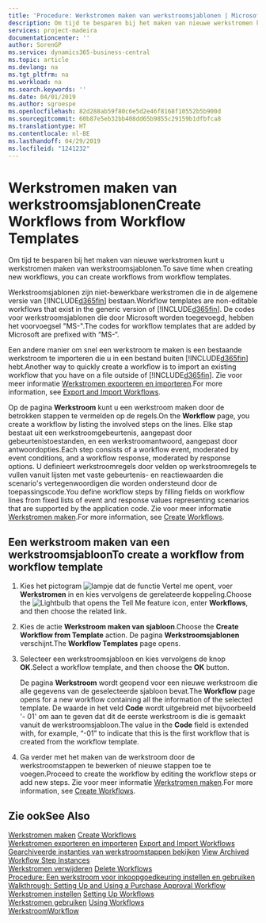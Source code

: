```yaml
---
title: 'Procedure: Werkstromen maken van werkstroomsjablonen | Microsoft Docs'
description: Om tijd te besparen bij het maken van nieuwe werkstromen kunt u werkstromen maken van werkstroomsjablonen.
services: project-madeira
documentationcenter: ''
author: SorenGP
ms.service: dynamics365-business-central
ms.topic: article
ms.devlang: na
ms.tgt_pltfrm: na
ms.workload: na
ms.search.keywords: ''
ms.date: 04/01/2019
ms.author: sgroespe
ms.openlocfilehash: 82d288ab59f80c6e5d2e46f8168f10552b5b900d
ms.sourcegitcommit: 60b87e5eb32bb408dd65b9855c29159b1dfbfca8
ms.translationtype: HT
ms.contentlocale: nl-BE
ms.lasthandoff: 04/29/2019
ms.locfileid: "1241232"
---
```

# <a name="create-workflows-from-workflow-templates"></a><span data-ttu-id="87dfb-103">Werkstromen maken van werkstroomsjablonen</span><span class="sxs-lookup"><span data-stu-id="87dfb-103">Create Workflows from Workflow Templates</span></span>
<span data-ttu-id="87dfb-104">Om tijd te besparen bij het maken van nieuwe werkstromen kunt u werkstromen maken van werkstroomsjablonen.</span><span class="sxs-lookup"><span data-stu-id="87dfb-104">To save time when creating new workflows, you can create workflows from workflow templates.</span></span>  

 <span data-ttu-id="87dfb-105">Werkstroomsjablonen zijn niet-bewerkbare werkstromen die in de algemene versie van [!INCLUDE[d365fin](includes/d365fin_md.md)] bestaan.</span><span class="sxs-lookup"><span data-stu-id="87dfb-105">Workflow templates are non-editable workflows that exist in the generic version of [!INCLUDE[d365fin](includes/d365fin_md.md)].</span></span> <span data-ttu-id="87dfb-106">De codes voor werkstroomsjablonen die door Microsoft worden toegevoegd, hebben het voorvoegsel "MS-".</span><span class="sxs-lookup"><span data-stu-id="87dfb-106">The codes for workflow templates that are added by Microsoft are prefixed with “MS-“.</span></span>  

 <span data-ttu-id="87dfb-107">Een andere manier om snel een werkstroom te maken is een bestaande werkstroom te importeren die u in een bestand buiten [!INCLUDE[d365fin](includes/d365fin_md.md)] hebt.</span><span class="sxs-lookup"><span data-stu-id="87dfb-107">Another way to quickly create a workflow is to import an existing workflow that you have on a file outside of [!INCLUDE[d365fin](includes/d365fin_md.md)].</span></span> <span data-ttu-id="87dfb-108">Zie voor meer informatie [Werkstromen exporteren en importeren](across-how-to-export-and-import-workflows.md).</span><span class="sxs-lookup"><span data-stu-id="87dfb-108">For more information, see [Export and Import Workflows](across-how-to-export-and-import-workflows.md).</span></span>  

<span data-ttu-id="87dfb-109">Op de pagina **Werkstroom** kunt u een werkstroom maken door de betrokken stappen te vermelden op de regels.</span><span class="sxs-lookup"><span data-stu-id="87dfb-109">On the **Workflow** page, you create a workflow by listing the involved steps on the lines.</span></span> <span data-ttu-id="87dfb-110">Elke stap bestaat uit een werkstroomgebeurtenis, aangepast door gebeurtenistoestanden, en een werkstroomantwoord, aangepast door antwoordopties.</span><span class="sxs-lookup"><span data-stu-id="87dfb-110">Each step consists of a workflow event, moderated by event conditions, and a workflow response, moderated by response options.</span></span> <span data-ttu-id="87dfb-111">U definieert werkstroomregels door velden op werkstroomregels te vullen vanuit lijsten met vaste gebeurtenis- en reactiewaarden die scenario's vertegenwoordigen die worden ondersteund door de toepassingscode.</span><span class="sxs-lookup"><span data-stu-id="87dfb-111">You define workflow steps by filling fields on workflow lines from fixed lists of event and response values representing scenarios that are supported by the application code.</span></span> <span data-ttu-id="87dfb-112">Zie voor meer informatie [Werkstromen maken](across-how-to-create-workflows.md).</span><span class="sxs-lookup"><span data-stu-id="87dfb-112">For more information, see [Create Workflows](across-how-to-create-workflows.md).</span></span>  

## <a name="to-create-a-workflow-from-workflow-template"></a><span data-ttu-id="87dfb-113">Een werkstroom maken van een werkstroomsjabloon</span><span class="sxs-lookup"><span data-stu-id="87dfb-113">To create a workflow from workflow template</span></span>  
1.  <span data-ttu-id="87dfb-114">Kies het pictogram ![lampje dat de functie Vertel me opent](media/ui-search/search_small.png "Vertel me wat u wilt doen"), voer **Werkstromen** in en kies vervolgens de gerelateerde koppeling.</span><span class="sxs-lookup"><span data-stu-id="87dfb-114">Choose the ![Lightbulb that opens the Tell Me feature](media/ui-search/search_small.png "Tell me what you want to do") icon, enter **Workflows**, and then choose the related link.</span></span>  
2.  <span data-ttu-id="87dfb-115">Kies de actie **Werkstroom maken van sjabloon**.</span><span class="sxs-lookup"><span data-stu-id="87dfb-115">Choose the **Create Workflow from Template** action.</span></span> <span data-ttu-id="87dfb-116">De pagina **Werkstroomsjablonen** verschijnt.</span><span class="sxs-lookup"><span data-stu-id="87dfb-116">The **Workflow Templates** page opens.</span></span>  
3.  <span data-ttu-id="87dfb-117">Selecteer een werkstroomsjabloon en kies vervolgens de knop **OK**.</span><span class="sxs-lookup"><span data-stu-id="87dfb-117">Select a workflow template, and then choose the **OK** button.</span></span>  

     <span data-ttu-id="87dfb-118">De pagina **Werkstroom** wordt geopend voor een nieuwe werkstroom die alle gegevens van de geselecteerde sjabloon bevat.</span><span class="sxs-lookup"><span data-stu-id="87dfb-118">The **Workflow** page opens for a new workflow containing all the information of the selected template.</span></span> <span data-ttu-id="87dfb-119">De waarde in het veld **Code** wordt uitgebreid met bijvoorbeeld '- 01' om aan te geven dat dit de eerste werkstroom is die is gemaakt vanuit de werkstroomsjabloon.</span><span class="sxs-lookup"><span data-stu-id="87dfb-119">The value in the **Code** field is extended with, for example, “-01” to indicate that this is the first workflow that is created from the workflow template.</span></span>  
4.  <span data-ttu-id="87dfb-120">Ga verder met het maken van de werkstroom door de werkstroomstappen te bewerken of nieuwe stappen toe te voegen.</span><span class="sxs-lookup"><span data-stu-id="87dfb-120">Proceed to create the workflow by editing the workflow steps or add new steps.</span></span> <span data-ttu-id="87dfb-121">Zie voor meer informatie [Werkstromen maken](across-how-to-create-workflows.md).</span><span class="sxs-lookup"><span data-stu-id="87dfb-121">For more information, see [Create Workflows](across-how-to-create-workflows.md).</span></span>  

## <a name="see-also"></a><span data-ttu-id="87dfb-122">Zie ook</span><span class="sxs-lookup"><span data-stu-id="87dfb-122">See Also</span></span>  
 <span data-ttu-id="87dfb-123">[Werkstromen maken](across-how-to-create-workflows.md) </span><span class="sxs-lookup"><span data-stu-id="87dfb-123">[Create Workflows](across-how-to-create-workflows.md) </span></span>  
 <span data-ttu-id="87dfb-124">[Werkstromen exporteren en importeren](across-how-to-export-and-import-workflows.md) </span><span class="sxs-lookup"><span data-stu-id="87dfb-124">[Export and Import Workflows](across-how-to-export-and-import-workflows.md) </span></span>  
 <span data-ttu-id="87dfb-125">[Gearchiveerde instanties van werkstroomstappen bekijken](across-how-to-view-archived-workflow-step-instances.md) </span><span class="sxs-lookup"><span data-stu-id="87dfb-125">[View Archived Workflow Step Instances](across-how-to-view-archived-workflow-step-instances.md) </span></span>  
 <span data-ttu-id="87dfb-126">[Werkstromen verwijderen](across-how-to-delete-workflows.md) </span><span class="sxs-lookup"><span data-stu-id="87dfb-126">[Delete Workflows](across-how-to-delete-workflows.md) </span></span>  
 <span data-ttu-id="87dfb-127">[Procedure: Een werkstroom voor inkoopgoedkeuring instellen en gebruiken](walkthrough-setting-up-and-using-a-purchase-approval-workflow.md) </span><span class="sxs-lookup"><span data-stu-id="87dfb-127">[Walkthrough: Setting Up and Using a Purchase Approval Workflow](walkthrough-setting-up-and-using-a-purchase-approval-workflow.md) </span></span>  
 <span data-ttu-id="87dfb-128">[Werkstromen instellen](across-set-up-workflows.md) </span><span class="sxs-lookup"><span data-stu-id="87dfb-128">[Setting Up Workflows](across-set-up-workflows.md) </span></span>  
 <span data-ttu-id="87dfb-129">[Werkstromen gebruiken](across-use-workflows.md) </span><span class="sxs-lookup"><span data-stu-id="87dfb-129">[Using Workflows](across-use-workflows.md) </span></span>  
 [<span data-ttu-id="87dfb-130">Werkstroom</span><span class="sxs-lookup"><span data-stu-id="87dfb-130">Workflow</span></span>](across-workflow.md)   
